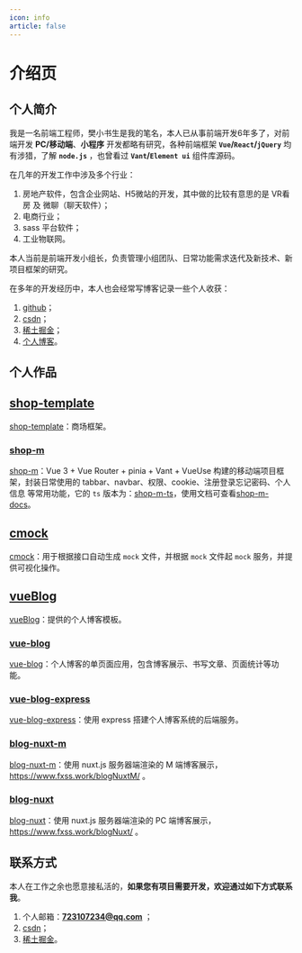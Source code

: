 ```yaml
---
icon: info
article: false
---
```


# 介绍页

## 个人简介

我是一名前端工程师，樊小书生是我的笔名，本人已从事前端开发6年多了，对前端开发 **PC/移动端**、**小程序** 开发都略有研究，各种前端框架 **`Vue`/`React`/`jQuery`** 均有涉猎，了解 **`node.js`** ，也曾看过 **`Vant`/`Element ui`** 组件库源码。

在几年的开发工作中涉及多个行业：

1. 房地产软件，包含企业网站、H5微站的开发，其中做的比较有意思的是 VR看房 及 微聊（聊天软件）；
2. 电商行业；
3. sass 平台软件；
4. 工业物联网。

本人当前是前端开发小组长，负责管理小组团队、日常功能需求迭代及新技术、新项目框架的研究。

在多年的开发经历中，本人也会经常写博客记录一些个人收获：

1. [github](https://github.com/fxss5201)；
2. [csdn](https://blog.csdn.net/fxss5201)；
3. [稀土掘金](https://juejin.cn/user/3702810892856808)；
4. [个人博客](https://www.fxss.work/blogNuxt/)。

## 个人作品

## [shop-template](https://github.com/shop-template)

[shop-template](https://github.com/shop-template)：商场框架。

### [shop-m](https://github.com/shop-template/shop-m)

[shop-m](https://github.com/shop-template/shop-m)：Vue 3 + Vue Router + pinia + Vant + VueUse 构建的移动端项目框架，封装日常使用的 tabbar、navbar、权限、cookie、注册登录忘记密码、个人信息 等常用功能，它的 `ts` 版本为：[shop-m-ts](https://github.com/shop-template/shop-m-ts)，使用文档可查看[shop-m-docs](https://shop-template.github.io/shop-m-docs/)。

<PageSwiper :list="[
  { name: 'shop-m 截图', img: '/img/shop-m.png' },
  { name: 'navbar 截图', img: '/img/shop-m-navbar.png' },
  { name: 'tabbar 截图', img: '/img/shop-m-tabbar.png' },
  { name: '签字板 截图', img: '/img/shop-m-pad.png' },
]"></PageSwiper>

## [cmock](https://github.com/fxss5201/cmock)

[cmock](https://github.com/fxss5201/cmock)：用于根据接口自动生成 `mock` 文件，并根据 `mock` 文件起 `mock` 服务，并提供可视化操作。

<PageSwiper :list="[
  { name: 'cmock 服务截图', img: '/img/cmock.png' },
  { name: 'cmock 可视化截图', img: '/img/cmock-view.png' },
]"></PageSwiper>

## [vueBlog](https://github.com/vueBlog)

[vueBlog](https://github.com/vueBlog)：提供的个人博客模板。

### [vue-blog](https://github.com/vueBlog/vue-blog)

[vue-blog](https://github.com/vueBlog/vue-blog)：个人博客的单页面应用，包含博客展示、书写文章、页面统计等功能。

<PageSwiper :list="[
  { name: 'vue-blog 截图', img: '/img/vue-blog.png' },
  { name: 'vue-blog 编辑截图', img: '/img/vue-blog-editor.png' },
  { name: 'vue-blog 管理中心截图', img: '/img/vue-blog-admin.png' },
]"></PageSwiper>

### [vue-blog-express](https://github.com/vueBlog/vue-blog-express)

[vue-blog-express](https://github.com/vueBlog/vue-blog-express)：使用 express 搭建个人博客系统的后端服务。

### [blog-nuxt-m](https://github.com/vueBlog/blog-nuxt-m)

[blog-nuxt-m](https://github.com/vueBlog/blog-nuxt-m)：使用 nuxt.js 服务器端渲染的 M 端博客展示，<https://www.fxss.work/blogNuxtM/> 。

<PageSwiper :list="[
  { name: 'blog-nuxt-m 截图', img: '/img/blog-m.png' },
  { name: 'blog-nuxt-m 列表截图', img: '/img/blog-m-list.png' },
  { name: 'blog-nuxt-m 详情截图', img: '/img/blog-m-detail.png' },
]"></PageSwiper>

### [blog-nuxt](https://github.com/vueBlog/blog-nuxt)

[blog-nuxt](https://github.com/vueBlog/blog-nuxt)：使用 nuxt.js 服务器端渲染的 PC 端博客展示，<https://www.fxss.work/blogNuxt/> 。

## 联系方式


本人在工作之余也愿意接私活的，**如果您有项目需要开发，欢迎通过如下方式联系我**。

1. 个人邮箱：**723107234@qq.com** ；
2. [csdn](https://blog.csdn.net/fxss5201)；
3. [稀土掘金](https://juejin.cn/user/3702810892856808)。
